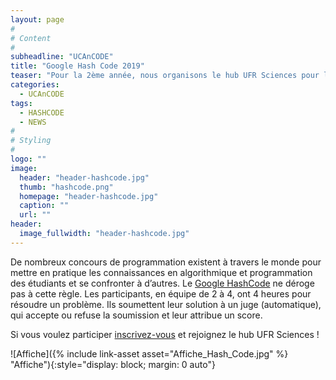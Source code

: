 ```yaml
---
layout: page
#
# Content
#
subheadline: "UCAnCODE"
title: "Google Hash Code 2019"
teaser: "Pour la 2ème année, nous organisons le hub UFR Sciences pour le Google HashCode."
categories:
  - UCAnCODE
tags:
  - HASHCODE
  - NEWS
#
# Styling
#
logo: ""
image:
  header: "header-hashcode.jpg"
  thumb: "hashcode.png"
  homepage: "header-hashcode.jpg"
  caption: ""
  url: ""
header:
  image_fullwidth: "header-hashcode.jpg"
---
```


De nombreux concours de programmation existent à travers le monde pour mettre en pratique les connaissances en algorithmique et programmation des étudiants et se confronter à d’autres.
Le [Google HashCode](https://hashcode.withgoogle.com) ne déroge pas à cette règle.
Les participants, en équipe de 2 à 4, ont 4 heures pour résoudre un problème.
Ils soumettent leur solution à un juge (automatique), qui accepte ou refuse la soumission et leur attribue un score.

Si vous voulez participer [inscrivez-vous](https://codingcompetitions.withgoogle.com/hashcode/register) et rejoignez le hub UFR Sciences !

![Affiche]({% include link-asset asset="Affiche_Hash_Code.jpg" %} "Affiche"){:style="display: block; margin: 0 auto"}
